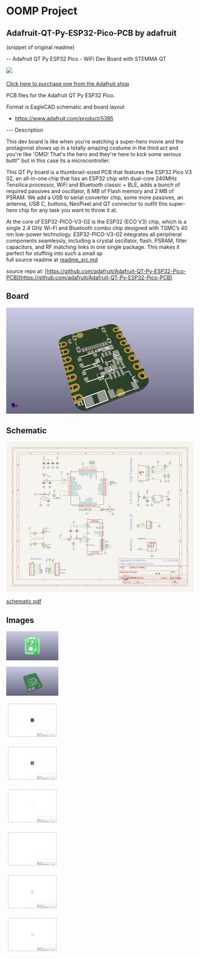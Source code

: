 # OOMP Project  
## Adafruit-QT-Py-ESP32-Pico-PCB  by adafruit  
  
(snippet of original readme)  
  
-- Adafruit QT Py ESP32 Pico - WiFi Dev Board with STEMMA QT  
  
<a href="http://www.adafruit.com/products/5395"><img src="assets/5395.jpg?raw=true" width="500px"><br/>  
Click here to purchase one from the Adafruit shop</a>  
  
PCB files for the Adafruit QT Py ESP32 Pico.  
  
Format is EagleCAD schematic and board layout  
* https://www.adafruit.com/product/5395  
  
--- Description  
  
This dev board is like when you're watching a super-hero movie and the protagonist shows up in a totally amazing costume in the third act and you're like 'OMG! That's the hero and they're here to kick some serious butt!" but in this case its a microcontroller.  
  
This QT Py board is a thumbnail-sized PCB that features the ESP32 Pico V3 02, an all-in-one chip that has an ESP32 chip with dual-core 240MHz Tensilica processor, WiFi and Bluetooth classic + BLE, adds a bunch of required passives and oscillator, 8 MB of Flash memory and 2 MB of PSRAM. We add a USB to serial converter chip, some more passives, an antenna, USB C, buttons, NeoPixel and QT connector to outfit this super-hero chip for any task you want to throw it at.  
  
At the core of ESP32-PICO-V3-02 is the ESP32 (ECO V3) chip, which is a single 2.4 GHz Wi-Fi and Bluetooth combo chip designed with TSMC’s 40 nm low-power technology. ESP32-PICO-V3-02 integrates all peripheral components seamlessly, including a crystal oscillator, flash, PSRAM, filter capacitors, and RF matching links in one single package. This makes it perfect for stuffing into such a small sp  
  full source readme at [readme_src.md](readme_src.md)  
  
source repo at: [https://github.com/adafruit/Adafruit-QT-Py-ESP32-Pico-PCB](https://github.com/adafruit/Adafruit-QT-Py-ESP32-Pico-PCB)  
## Board  
  
[![working_3d.png](working_3d_600.png)](working_3d.png)  
## Schematic  
  
[![working_schematic.png](working_schematic_600.png)](working_schematic.png)  
  
[schematic pdf](working_schematic.pdf)  
## Images  
  
[![working_3D_bottom.png](working_3D_bottom_140.png)](working_3D_bottom.png)  
  
[![working_3D_top.png](working_3D_top_140.png)](working_3D_top.png)  
  
[![working_assembly_page_01.png](working_assembly_page_01_140.png)](working_assembly_page_01.png)  
  
[![working_assembly_page_02.png](working_assembly_page_02_140.png)](working_assembly_page_02.png)  
  
[![working_assembly_page_03.png](working_assembly_page_03_140.png)](working_assembly_page_03.png)  
  
[![working_assembly_page_04.png](working_assembly_page_04_140.png)](working_assembly_page_04.png)  
  
[![working_assembly_page_05.png](working_assembly_page_05_140.png)](working_assembly_page_05.png)  
  
[![working_assembly_page_06.png](working_assembly_page_06_140.png)](working_assembly_page_06.png)  
